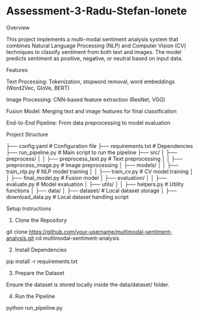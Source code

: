 # Assessment-3-Radu-Stefan-Ionete

Overview

This project implements a multi-modal sentiment analysis system that combines Natural Language Processing (NLP) and Computer Vision (CV) techniques to classify sentiment from both text and images. The model predicts sentiment as positive, negative, or neutral based on input data.

Features

Text Processing: Tokenization, stopword removal, word embeddings (Word2Vec, GloVe, BERT)

Image Processing: CNN-based feature extraction (ResNet, VGG)

Fusion Model: Merging text and image features for final classification

End-to-End Pipeline: From data preprocessing to model evaluation

Project Structure

├── config.yaml               # Configuration file
├── requirements.txt          # Dependencies
├── run_pipeline.py           # Main script to run the pipeline
├── src/
│   ├── preprocess/
│   │   ├── preprocess_text.py     # Text preprocessing
│   │   ├── preprocess_image.py    # Image preprocessing
│   ├── models/
│   │   ├── train_nlp.py           # NLP model training
│   │   ├── train_cv.py            # CV model training
│   │   ├── final_model.py         # Fusion model
│   ├── evaluation/
│   │   ├── evaluate.py            # Model evaluation
│   ├── utils/
│   │   ├── helpers.py             # Utility functions
│   ├── data/
│       ├── dataset/               # Local dataset storage
│       ├── download_data.py       # Local dataset handling script

Setup Instructions

1. Clone the Repository

git clone https://github.com/your-username/multimodal-sentiment-analysis.git
cd multimodal-sentiment-analysis

2. Install Dependencies

pip install -r requirements.txt

3. Prepare the Dataset

Ensure the dataset is stored locally inside the data/dataset/ folder.

4. Run the Pipeline

python run_pipeline.py
